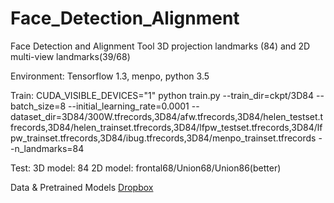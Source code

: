 # Face_Detection_Alignment
Face Detection and Alignment Tool
3D projection landmarks (84) and 2D multi-view landmarks(39/68)

Environment:
Tensorflow 1.3, menpo, python 3.5

Train:
CUDA_VISIBLE_DEVICES="1" python train.py --train_dir=ckpt/3D84 --batch_size=8 --initial_learning_rate=0.0001 --dataset_dir=3D84/300W.tfrecords,3D84/afw.tfrecords,3D84/helen_testset.tfrecords,3D84/helen_trainset.tfrecords,3D84/lfpw_testset.tfrecords,3D84/lfpw_trainset.tfrecords,3D84/ibug.tfrecords,3D84/menpo_trainset.tfrecords --n_landmarks=84

Test:
3D model: 84
2D model: frontal68/Union68/Union86(better)

Data & Pretrained Models [Dropbox](https://www.dropbox.com/sh/wz5rb3bni4s1naq/AABIQMQVpdK6Tw-0ZKAyyXvCa?dl=0)
